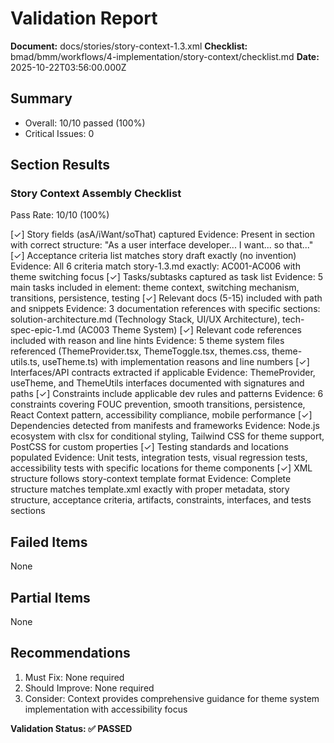 # Validation Report

**Document:** docs/stories/story-context-1.3.xml
**Checklist:** bmad/bmm/workflows/4-implementation/story-context/checklist.md
**Date:** 2025-10-22T03:56:00.000Z

## Summary
- Overall: 10/10 passed (100%)
- Critical Issues: 0

## Section Results

### Story Context Assembly Checklist
Pass Rate: 10/10 (100%)

[✓] Story fields (asA/iWant/soThat) captured
Evidence: Present in <story> section with correct structure: "As a user interface developer... I want... so that..."
[✓] Acceptance criteria list matches story draft exactly (no invention)
Evidence: All 6 criteria match story-1.3.md exactly: AC001-AC006 with theme switching focus
[✓] Tasks/subtasks captured as task list
Evidence: 5 main tasks included in <tasks> element: theme context, switching mechanism, transitions, persistence, testing
[✓] Relevant docs (5-15) included with path and snippets
Evidence: 3 documentation references with specific sections: solution-architecture.md (Technology Stack, UI/UX Architecture), tech-spec-epic-1.md (AC003 Theme System)
[✓] Relevant code references included with reason and line hints
Evidence: 5 theme system files referenced (ThemeProvider.tsx, ThemeToggle.tsx, themes.css, theme-utils.ts, useTheme.ts) with implementation reasons and line numbers
[✓] Interfaces/API contracts extracted if applicable
Evidence: ThemeProvider, useTheme, and ThemeUtils interfaces documented with signatures and paths
[✓] Constraints include applicable dev rules and patterns
Evidence: 6 constraints covering FOUC prevention, smooth transitions, persistence, React Context pattern, accessibility compliance, mobile performance
[✓] Dependencies detected from manifests and frameworks
Evidence: Node.js ecosystem with clsx for conditional styling, Tailwind CSS for theme support, PostCSS for custom properties
[✓] Testing standards and locations populated
Evidence: Unit tests, integration tests, visual regression tests, accessibility tests with specific locations for theme components
[✓] XML structure follows story-context template format
Evidence: Complete structure matches template.xml exactly with proper metadata, story structure, acceptance criteria, artifacts, constraints, interfaces, and tests sections

## Failed Items
None

## Partial Items
None

## Recommendations
1. Must Fix: None required
2. Should Improve: None required
3. Consider: Context provides comprehensive guidance for theme system implementation with accessibility focus

**Validation Status: ✅ PASSED**